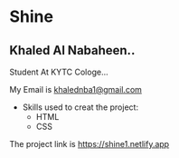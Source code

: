 # Shine
## Khaled Al Nabaheen..

Student At KYTC Cologe...

My Email is khalednba1@gmail.com

* Skills used to creat the project:
  * HTML
  * CSS

The project link is https://shine1.netlify.app
